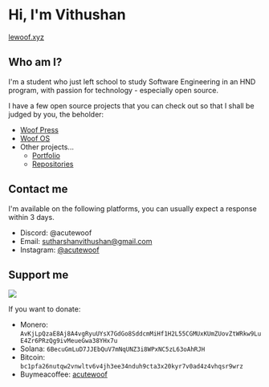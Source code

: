 # Hi, I'm Vithushan

[lewoof.xyz](https://lewoof.xyz)

## Who am I?

I'm a student who just left school to study Software Engineering in an HND program, with passion for technology - especially open source.

I have a few open source projects that you can check out so that I shall be judged by you, the beholder:

- [Woof Press](https://press.lewoof.xyz)
- [Woof OS](https://os.lewoof.xyz)
- Other projects...
  - [Portfolio](https://lewoof.xyz)
  - [Repositories](https://github.com/ACuteWoof?tab=repositories)

## Contact me

I'm available on the following platforms, you can usually expect a response within 3 days.

- Discord: @acutewoof
- Email: sutharshanvithushan@gmail.com
- Instagram: [@acutewoof](https://instagram.com/acutewoof)

## Support me

[![](https://img.shields.io/badge/Buy_Me_A_Coffee-FFDD00?style=for-the-badge&logo=buy-me-a-coffee&logoColor=black)](https://buymeacoffee.com/acutewoof)

If you want to donate:

- Monero: `AvKjLpQzaE8Aj8A4vgRyuUYsX7GdGo8SddcmMiHf1H2L55CGMUxKUmZUovZtWRkw9LuE4Zr6PRzQg9ivMeueGwa38YHx7u`
- Solana: `6BecuGmLuD7JJEbQuV7mNqUNZ3i8WPxNC5zL63oAhRJH`
- Bitcoin: `bc1pfa26nutqw2vnwltv6v4jh3ee34nduh9cta3x20kyr7v0ad4z4vhqsr9wrz`
- Buymeacoffee: [acutewoof](https://buymeacoffee.com/acutewoof)
